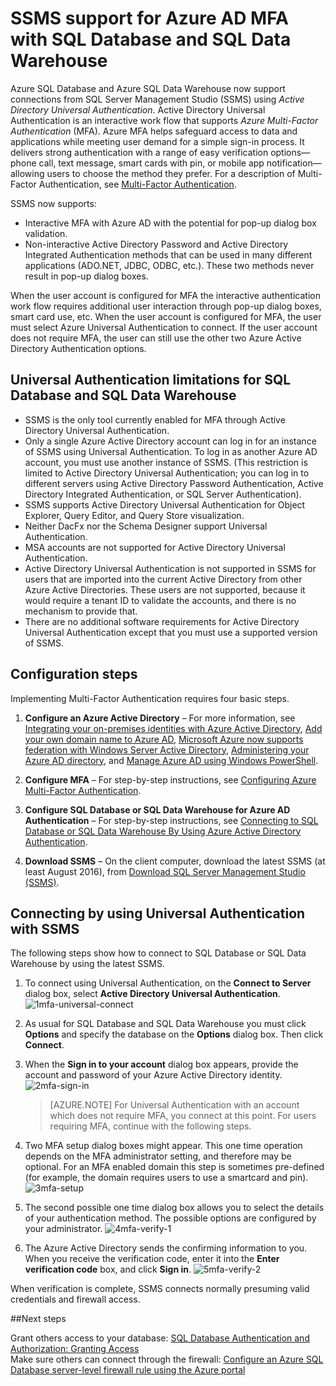 <properties
   pageTitle="SSMS support for Azure AD MFA with SQL Database and SQL Data Warehouse | Microsoft Azure"
   description="Use Multi-Factored Authentication with SSMS for SQL Database and SQL Data Warehouse."
   services="sql-database"
   documentationCenter=""
   authors="BYHAM"
   manager="jhubbard"
   editor=""
   tags=""/>

<tags
   ms.service="sql-database"
   ms.devlang="na"
   ms.topic="article"
   ms.tgt_pltfrm="na"
   ms.workload="data-management"
   ms.date="10/04/2016"
   ms.author="rick.byham@microsoft.com"/>

# <a name="ssms-support-for-azure-ad-mfa-with-sql-database-and-sql-data-warehouse"></a>SSMS support for Azure AD MFA with SQL Database and SQL Data Warehouse

Azure SQL Database and Azure SQL Data Warehouse now support connections from SQL Server Management Studio (SSMS) using *Active Directory Universal Authentication*. Active Directory Universal Authentication is an interactive work flow that supports *Azure Multi-Factor Authentication* (MFA). Azure MFA helps safeguard access to data and applications while meeting user demand for a simple sign-in process. It delivers strong authentication with a range of easy verification options—phone call, text message, smart cards with pin, or mobile app notification—allowing users to choose the method they prefer. For a description of Multi-Factor Authentication, see [Multi-Factor Authentication](../multi-factor-authentication/multi-factor-authentication.md).

SSMS now supports:

- Interactive MFA with Azure AD with the potential for pop-up dialog box validation.
- Non-interactive Active Directory Password and Active Directory Integrated Authentication methods that can be used in many different applications (ADO.NET, JDBC, ODBC, etc.). These two methods never result in pop-up dialog boxes.

When the user account is configured for MFA the interactive authentication work flow requires additional user interaction through pop-up dialog boxes, smart card use, etc. When the user account is configured for MFA, the user must select Azure Universal Authentication to connect. If the user account does not require MFA, the user can still use the other two Azure Active Directory Authentication options.

## <a name="universal-authentication-limitations-for-sql-database-and-sql-data-warehouse"></a>Universal Authentication limitations for SQL Database and SQL Data Warehouse

- SSMS is the only tool currently enabled for MFA through Active Directory Universal Authentication.
- Only a single Azure Active Directory account can log in for an instance of SSMS using Universal Authentication. To log in as another Azure AD account, you must use another instance of SSMS. (This restriction is limited to Active Directory Universal Authentication; you can log in to different servers using Active Directory Password Authentication, Active Directory Integrated Authentication, or SQL Server Authentication).
- SSMS supports Active Directory Universal Authentication for Object Explorer, Query Editor, and Query Store visualization.
- Neither DacFx nor the Schema Designer support Universal Authentication.
- MSA accounts are not supported for Active Directory Universal Authentication.
- Active Directory Universal Authentication is not supported in SSMS for users that are imported into the current Active Directory from other Azure Active Directories. These users are not supported, because it would require a tenant ID to validate the accounts, and there is no mechanism to provide that.
- There are no additional software requirements for Active Directory Universal Authentication except that you must use a supported version of SSMS.

## <a name="configuration-steps"></a>Configuration steps

Implementing Multi-Factor Authentication requires four basic steps.

1. **Configure an Azure Active Directory** – For more information, see [Integrating your on-premises identities with Azure Active Directory](../active-directory/active-directory-aadconnect.md), [Add your own domain name to Azure AD](https://azure.microsoft.com/blog/2012/11/28/windows-azure-now-supports-federation-with-windows-server-active-directory/), [Microsoft Azure now supports federation with Windows Server Active Directory](https://azure.microsoft.com/blog/2012/11/28/windows-azure-now-supports-federation-with-windows-server-active-directory/), [Administering your Azure AD directory](https://msdn.microsoft.com/library/azure/hh967611.aspx), and [Manage Azure AD using Windows PowerShell](https://msdn.microsoft.com/library/azure/jj151815.aspx).

2. **Configure MFA** – For step-by-step instructions, see [Configuring Azure Multi-Factor Authentication](../multi-factor-authentication/multi-factor-authentication-whats-next.md). 

3. **Configure SQL Database or SQL Data Warehouse for Azure AD Authentication** – For step-by-step instructions, see [Connecting to SQL Database or SQL Data Warehouse By Using Azure Active Directory Authentication](sql-database-aad-authentication.md).

4. **Download SSMS** – On the client computer, download the latest SSMS (at least August 2016), from [Download SQL Server Management Studio (SSMS)](https://msdn.microsoft.com/library/mt238290.aspx).

## <a name="connecting-by-using-universal-authentication-with-ssms"></a>Connecting by using Universal Authentication with SSMS

The following steps show how to connect to SQL Database or SQL Data Warehouse by using the latest SSMS.

1. To connect using Universal Authentication, on the **Connect to Server** dialog box, select **Active Directory Universal Authentication**.
![1mfa-universal-connect][1]

2. As usual for SQL Database and SQL Data Warehouse you must click **Options** and specify the database on the **Options** dialog box. Then click **Connect**.
3. When the **Sign in to your account** dialog box appears, provide the account and password of your Azure Active Directory identity.
![2mfa-sign-in][2]

    > [AZURE.NOTE] For Universal Authentication with an account which does not require MFA, you connect at this point. For users requiring MFA, continue with the following steps.
 
4. Two MFA setup dialog boxes might appear. This one time operation depends on the MFA administrator setting, and therefore may be optional. For an MFA enabled domain this step is sometimes pre-defined (for example, the domain requires users to use a smartcard and pin).  
![3mfa-setup][3]

5. The second possible one time dialog box allows you to select the details of your authentication method. The possible options are configured by your administrator.
![4mfa-verify-1][4]
 
6. The Azure Active Directory sends the confirming information to you. When you receive the verification code, enter it into the **Enter verification code** box, and click **Sign in**.
![5mfa-verify-2][5]

When verification is complete, SSMS connects normally presuming valid credentials and firewall access.

##<a name="next-steps"></a>Next steps  

Grant others access to your database: [SQL Database Authentication and Authorization: Granting Access](sql-database-manage-logins.md)  
Make sure others can connect through the firewall: [Configure an Azure SQL Database server-level firewall rule using the Azure portal](sql-database-configure-firewall-settings.md)


[1]: ./media/sql-database-ssms-mfa-auth/1mfa-universal-connect.png
[2]: ./media/sql-database-ssms-mfa-auth/2mfa-sign-in.png
[3]: ./media/sql-database-ssms-mfa-auth/3mfa-setup.png
[4]: ./media/sql-database-ssms-mfa-auth/4mfa-verify-1.png
[5]: ./media/sql-database-ssms-mfa-auth/5mfa-verify-2.png

